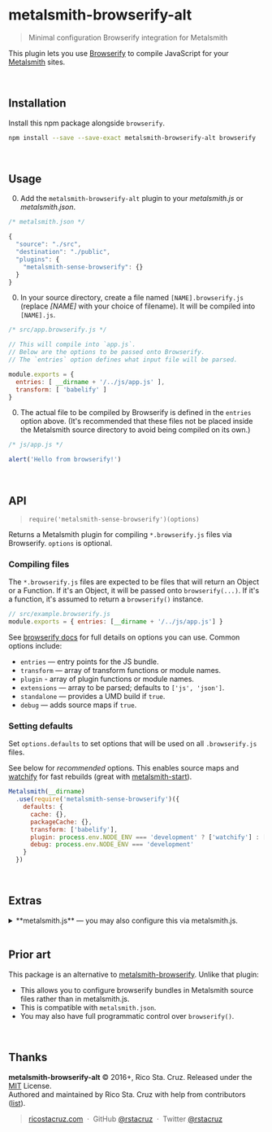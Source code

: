 # metalsmith-browserify-alt

> Minimal configuration Browserify integration for Metalsmith

This plugin lets you use [Browserify] to compile JavaScript for your [Metalsmith] sites.

<br>

## Installation

Install this npm package alongside `browserify`.

```sh
npm install --save --save-exact metalsmith-browserify-alt browserify
```

<br>

## Usage

0. Add the `metalsmith-browserify-alt` plugin to your *metalsmith.js* or *metalsmith.json*.

  ```js
  /* metalsmith.json */

  {
    "source": "./src",
    "destination": "./public",
    "plugins": {
      "metalsmith-sense-browserify": {}
    }
  }
  ```

0. In your source directory, create a file named `[NAME].browserify.js` (replace *[NAME]* with your choice of filename). It will be compiled into `[NAME].js`.

  ```js
  /* src/app.browserify.js */

  // This will compile into `app.js`.
  // Below are the options to be passed onto Browserify.
  // The `entries` option defines what input file will be parsed.

  module.exports = {
    entries: [ __dirname + '/../js/app.js' ],
    transform: [ 'babelify' ]
  }
  ```
  </details>

0. The actual file to be compiled by Browserify is defined in the `entries` option above. (It's recommended that these files not be placed inside the Metalsmith source directory to avoid being compiled on its own.)

  ```js
  /* js/app.js */

  alert('Hello from browserify!')
  ```

<br>

## API

> `require('metalsmith-sense-browserify')(options)`

Returns a Metalsmith plugin for compiling `*.browserify.js` files via Browserify. `options` is optional.

### Compiling files

The `*.browserify.js` files are expected to be files that will return an Object or a Function. If it's an Object, it will be passed onto `browserify(...)`. If it's a function, it's assumed to return a `browserify()` instance.

```js
// src/example.browserify.js
module.exports = { entries: [__dirname + '/../js/app.js'] }
```

See [browserify docs](https://www.npmjs.com/package/browserify#browserifyfiles--opts) for full details on options you can use. Common options include:

- `entries` — entry points for the JS bundle.
- `transform` — array of transform functions or module names.
- `plugin` - array of plugin functions or module names.
- `extensions` — array to be parsed; defaults to `['js', 'json']`.
- `standalone` — provides a UMD build if `true`.
- `debug` — adds source maps if `true`.

### Setting defaults

Set `options.defaults` to set options that will be used on all `.browserify.js` files.

See below for *recommended* options. This enables source maps and [watchify] for fast rebuilds (great with [metalsmith-start]).

```js
Metalsmith(__dirname)
  .use(require('metalsmith-sense-browserify')({
    defaults: {
      cache: {},
      packageCache: {},
      transform: ['babelify'],
      plugin: process.env.NODE_ENV === 'development' ? ['watchify'] : []
      debug: process.env.NODE_ENV === 'development'
    }
  })
```

<br>

## Extras

<details>
<summary>**metalsmith.js** — you may also configure this via metalsmith.js.</summary>

```js
var app = Metalsmith(__dirname)
  .source('./src')
  .destination('./public')
  .use(require('metalsmith-sense-browserify')({
    defaults: {
      cache: {},
      packageCache: {},
      transform: ['babelify'],
      plugin: process.env.NODE_ENV === 'development' ? ['watchify'] : [],
      debug: process.env.NODE_ENV === 'development'
    }
  })


if (module.parent) {
  module.exports = app
} else {
  app.build(function (err) { if (err) { console.error(err); process.exit(1) } })
}
```
</details>

<br>

## Prior art

This package is an alternative to [metalsmith-browserify]. Unlike that plugin:

- This allows you to configure browserify bundles in Metalsmith source files rather than in metalsmith.js.
- This is compatible with `metalsmith.json`.
- You may also have full programmatic control over `browserify()`.

[metalsmith-browserify]: https://www.npmjs.com/package/metalsmith-browserify
[watchify]: https://github.com/substack/watchify
[browserify]: http://browserify.org/
[Metalsmith]: http://metalsmith.io/
[metalsmith-start]: https://www.npmjs.com/package/metalsmith-start

<br>

## Thanks

**metalsmith-browserify-alt** © 2016+, Rico Sta. Cruz. Released under the [MIT] License.<br>
Authored and maintained by Rico Sta. Cruz with help from contributors ([list][contributors]).

> [ricostacruz.com](http://ricostacruz.com) &nbsp;&middot;&nbsp;
> GitHub [@rstacruz](https://github.com/rstacruz) &nbsp;&middot;&nbsp;
> Twitter [@rstacruz](https://twitter.com/rstacruz)

[MIT]: http://mit-license.org/
[contributors]: http://github.com/rstacruz/metalsmith-browserify-alt/contributors
